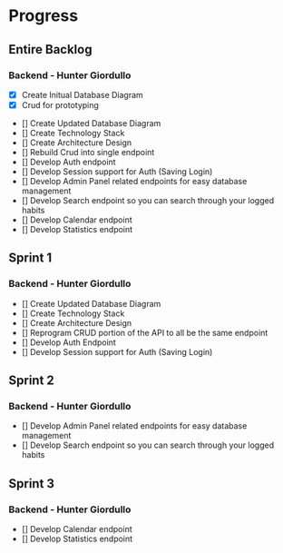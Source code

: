 # Progress

## Entire Backlog
### Backend - Hunter Giordullo ###
- [x] Create Initual Database Diagram
- [x] Crud for prototyping
- [] Create Updated Database Diagram
- [] Create Technology Stack
- [] Create Architecture Design
- [] Rebuild Crud into single endpoint
- [] Develop Auth endpoint
- [] Develop Session support for Auth (Saving Login)
- [] Develop Admin Panel related endpoints for easy database management
- [] Develop Search endpoint so you can search through your logged habits
- [] Develop Calendar endpoint
- [] Develop Statistics endpoint


## Sprint 1
### Backend - Hunter Giordullo ###
- [] Create Updated Database Diagram
- [] Create Technology Stack
- [] Create Architecture Design
- [] Reprogram CRUD portion of the API to all be the same endpoint
- [] Develop Auth Endpoint
- [] Develop Session support for Auth (Saving Login)


## Sprint 2
### Backend - Hunter Giordullo ###
- [] Develop Admin Panel related endpoints for easy database management
- [] Develop Search endpoint so you can search through your logged habits


## Sprint 3
### Backend - Hunter Giordullo ###
- [] Develop Calendar endpoint
- [] Develop Statistics endpoint
